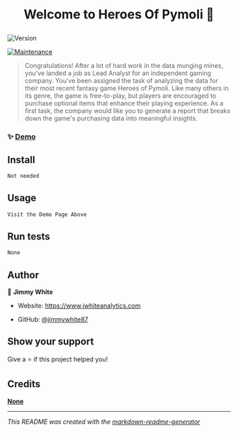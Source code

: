 <h1 align="center">

Welcome to Heroes Of Pymoli 👋

</h1>
<p>
<img alt="Version" src="https://img.shields.io/badge/version-0.0.1-blue.svg?cacheSeconds=2592000" />

<a href="None/graphs/commit-activity" target="_blank"><img alt="Maintenance" src="https://img.shields.io/badge/Maintained%3F-yes-green.svg" /></a>


</p>

> Congratulations! After a lot of hard work in the data munging mines, you've landed a job as Lead Analyst for an independent gaming company. You've been assigned the task of analyzing the data for their most recent fantasy game Heroes of Pymoli. Like many others in its genre, the game is free-to-play, but players are encouraged to purchase optional items that enhance their playing experience. As a first task, the company would like you to generate a report that breaks down the game's purchasing data into meaningful insights.

### ✨ [Demo](https://jimmywhite1987.github.io/Heroes-Of-Pymoli/)
## Install
```sh
Not needed

```

## Usage
```sh
Visit the Demo Page Above

```

## Run tests
```sh
None

```

## Author
👤 **Jimmy White**
* Website: https://www.jwhiteanalytics.com

* GitHub: [@jimmywhite87](https://github.com/{github_username})





## Show your support
Give a ⭐️ if this project helped you!
## Credits
**[None](None)**


---
_This README was created with the [markdown-readme-generator](https://github.com/pedroermarinho/markdown-readme-generator)_